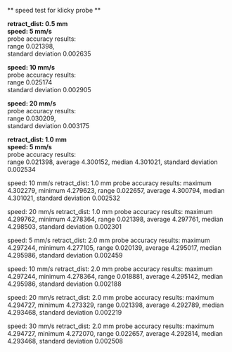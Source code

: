 ** speed test for klicky probe **

**retract_dist: 0.5 mm**  
**speed: 5 mm/s**  
probe accuracy results:  
range 0.021398,  
standard deviation 0.002635  

**speed: 10 mm/s**  
probe accuracy results:  
range 0.025174  
standard deviation 0.002905  

**speed: 20 mm/s**  
probe accuracy results:  
range 0.030209,  
standard deviation 0.003175  



**retract_dist: 1.0 mm**  
**speed: 5 mm/s**  
probe accuracy results:  
range 0.021398, average 4.300152, median 4.301021, standard deviation 0.002534

speed: 10 mm/s
retract_dist: 1.0 mm
probe accuracy results: maximum 4.302279, minimum 4.279623, range 0.022657, average 4.300794, median 4.301021, standard deviation 0.002532

speed: 20 mm/s
retract_dist: 1.0 mm
probe accuracy results: maximum 4.299762, minimum 4.278364, range 0.021398, average 4.297761, median 4.298503, standard deviation 0.002301




speed: 5 mm/s
retract_dist: 2.0 mm
probe accuracy results: maximum 4.297244, minimum 4.277105, range 0.020139, average 4.295017, median 4.295986, standard deviation 0.002459

speed: 10 mm/s
retract_dist: 2.0 mm
probe accuracy results: maximum 4.297244, minimum 4.278364, range 0.018881, average 4.295142, median 4.295986, standard deviation 0.002188

speed: 20 mm/s
retract_dist: 2.0 mm
probe accuracy results: maximum 4.294727, minimum 4.273329, range 0.021398, average 4.292789, median 4.293468, standard deviation 0.002219

speed: 30 mm/s
retract_dist: 2.0 mm
probe accuracy results: maximum 4.294727, minimum 4.272070, range 0.022657, average 4.292814, median 4.293468, standard deviation 0.002508

